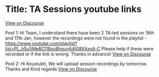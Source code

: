 # Title: TA Sessions youtube links
[View on Discourse](https://discourse.onlinedegree.iitm.ac.in/t/ta-sessions-youtube-links/164089)

Post 1: Hi Team, I understand there have been 2 TA-led sessions on 16th and 17th Jan, however the recordings were not found in the playlist - https://www.youtube.com/playlist?list=PL_h5u1jMeBCl1BquBhgunA4t08XAxsA-C Please help if these were recorded or if the link is wrong. Thanks in advance!
[View on Discourse](https://discourse.onlinedegree.iitm.ac.in/t/ta-sessions-youtube-links/164089/1)


Post 2: Hi Koustubh, We will upload session recordings by tomorrow. Thanks and Kind regards
[View on Discourse](https://discourse.onlinedegree.iitm.ac.in/t/ta-sessions-youtube-links/164089/2)


